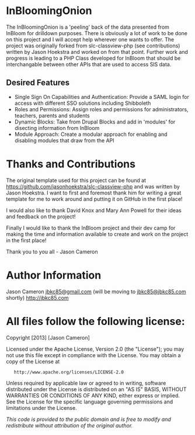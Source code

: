 InBloomingOnion
=============

The InBloomingOnion is a 'peeling' back of the data presented from InBloom for drilldown purposes.  There is obviously a lot of work to be done on this project and I will accept help wherever one wants to offer.  The project was originally forked from slc-classview-php (see contributions) written by Jason Hoekstra and worked on from that point.  Further work and progress is leading to a PHP Class developed for InBloom that should be interchangable between other APIs that are used to access SIS data.

Desired Features
------
* Single Sign On Capabilities and Authentication: Provide a SAML login for access with different SSO solutions including Shibboleth
* Roles and Permissions: Assign roles and permissions for administrators, teachers, parents and students
* Dynamic Blocks: Take from Drupal Blocks and add in 'modules' for disecting information from InBloom
* Module Approach: Create a modular approach for enabling and disabling modules that draw from the API

Thanks and Contributions
=============
The original template used for this project can be found at https://github.com/jasonhoekstra/slc-classview-php and was written by Jason Hoekstra.  I want to first and foremost thank him for writing a great template for me to work around and putting it on GitHub in the first place!

I would also like to thank David Knox and Mary Ann Powell for their ideas and feedback on the project!

Finally I would like to thank the InBloom project and their dev camp for making the time and information available to create and work on the project in the first place!

Thank you to you all - Jason Cameron

Author Information
=============
Jason Cameron
jbkc85@gmail.com (will be moving to jbkc85@jbkc85.com shortly)
http://jbkc85.com


All files follow the following license:
===
Copyright [2013] [Jason Cameron]

   Licensed under the Apache License, Version 2.0 (the "License");
   you may not use this file except in compliance with the License.
   You may obtain a copy of the License at

       http://www.apache.org/licenses/LICENSE-2.0

   Unless required by applicable law or agreed to in writing, software
   distributed under the License is distributed on an "AS IS" BASIS,
   WITHOUT WARRANTIES OR CONDITIONS OF ANY KIND, either express or implied.
   See the License for the specific language governing permissions and
   limitations under the License.


*This code is provided to the public domain and is free to modify and redistribute without attribution of the original author.*
